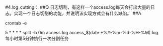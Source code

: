 
#4.log_cutting：
##Q
日志切割，有这样一个access.log每天会打出大量的日志。实现一个日志切割的功能，并说明该实现方式会有什么缺陷。
##A

crontab -e 

5 * * * * split -b 0m access.log access_$(date +%Y-%m-%d-%H-%M).log 每小时第5分钟执行一次分割任务
